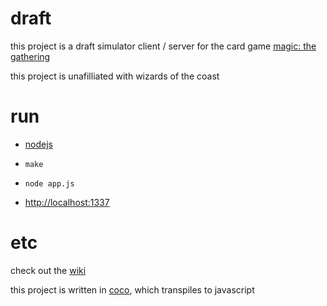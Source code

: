 # draft

this project is a draft simulator client / server for the card game
[magic: the gathering](http://en.wikipedia.org/wiki/Magic:_The_Gathering)

this project is unafilliated with wizards of the coast

# run

- [nodejs](http://nodejs.org)

- `make`

- `node app.js`

- <http://localhost:1337>

# etc

check out the [wiki]

this project is written in [coco], which transpiles to javascript

[wiki]: https://github.com/aeosynth/draft/wiki/_pages
[coco]: https://github.com/satyr/coco
